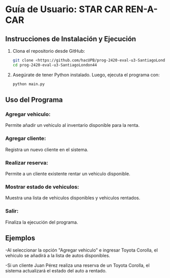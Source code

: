 # Guía de Usuario: STAR CAR REN-A-CAR

## Instrucciones de Instalación y Ejecución

1. Clona el repositorio desde GitHub:
   ```bash
   git clone <https://github.com/hacUPB/prog-2420-eval-u3-SantiagoLondon44>
   cd prog-2420-eval-u3-SantiagoLondon44

2. Asegúrate de tener Python instalado. Luego, ejecuta el programa con: 

   ```bash
   python main.py

## Uso del Programa

### Agregar vehiculo: 
Permite añadir un vehiculo al inventario disponible para la renta.
### Agregar cliente:
 Registra un nuevo cliente en el sistema.
### Realizar reserva: 
Permite a un cliente existente rentar un vehiculo disponible.
### Mostrar estado de vehiculos: 
Muestra una lista de vehiculos disponibles y vehiculos rentados.
### Salir: 
Finaliza la ejecución del programa.

## Ejemplos

-Al seleccionar la opción "Agregar vehiculo" e ingresar Toyota Corolla, el vehiculo se añadirá a la lista de autos disponibles.

-Si un cliente Juan Pérez realiza una reserva de un Toyota Corolla, el sistema actualizará el estado del auto a rentado.
